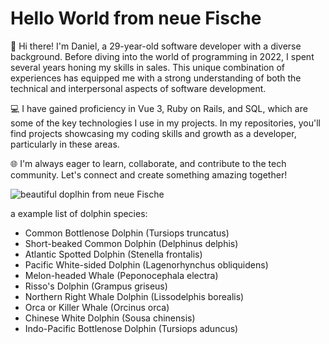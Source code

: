 # Hello World from neue Fische #

👋 Hi there! I'm Daniel, a 29-year-old software developer with a diverse background. Before diving into the world of programming in 2022, I spent several years honing my skills in sales. This unique combination of experiences has equipped me with a strong understanding of both the technical and interpersonal aspects of software development.

💻 I have gained proficiency in Vue 3, Ruby on Rails, and SQL, which are some of the key technologies I use in my projects. In my repositories, you'll find projects showcasing my coding skills and growth as a developer, particularly in these areas.

🌐 I'm always eager to learn, collaborate, and contribute to the tech community. Let's connect and create something amazing together!


![beautiful doplhin from neue Fische](https://user-images.githubusercontent.com/102250825/232495777-855968ee-63bb-4b31-893b-ba5d68c36243.jpg)


a example list of dolphin species:

 - Common Bottlenose Dolphin (Tursiops truncatus)
 - Short-beaked Common Dolphin (Delphinus delphis)
 - Atlantic Spotted Dolphin (Stenella frontalis)
 - Pacific White-sided Dolphin (Lagenorhynchus obliquidens)
 - Melon-headed Whale (Peponocephala electra)
 - Risso's Dolphin (Grampus griseus)
 - Northern Right Whale Dolphin (Lissodelphis borealis)
 - Orca or Killer Whale (Orcinus orca)
 - Chinese White Dolphin (Sousa chinensis)
 - Indo-Pacific Bottlenose Dolphin (Tursiops aduncus)
